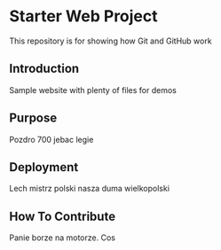 # Starter Web Project

This repository is for showing how Git and GitHub work

## Introduction

Sample website with plenty of files for demos

## Purpose

Pozdro 700 jebac legie

## Deployment

Lech mistrz polski nasza duma wielkopolski

## How To Contribute

Panie borze na motorze. Cos 

